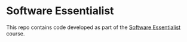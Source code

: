 # Software Essentialist

This repo contains code developed as part of the [Software
Essentialist](https://essentialist.dev) course.

